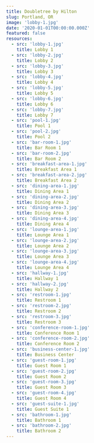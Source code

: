 ```yaml
---
title: Doubletree by Hilton
slug: Portland, OR
image: 'lobby-1.jpg'
date: '2020-01-01T00:00:00.000Z'
featured: false
resources:
  - src: 'lobby-1.jpg'
    title: Lobby 1
  - src: 'lobby-2.jpg'
    title: Lobby 2
  - src: 'lobby-3.jpg'
    title: Lobby 3
  - src: 'lobby-4.jpg'
    title: Lobby 4
  - src: 'lobby-5.jpg'
    title: Lobby 5
  - src: 'lobby-6.jpg'
    title: Lobby 6
  - src: 'lobby-7.jpg'
    title: Lobby 7
  - src: 'pool-1.jpg'
    title: Pool 1
  - src: 'pool-2.jpg'
    title: Pool 2
  - src: 'bar-room-1.jpg'
    title: Bar Room 1
  - src: 'bar-room-2.jpg'
    title: Bar Room 2
  - src: 'breakfast-area-1.jpg'
    title: Breakfast Area 1
  - src: 'breakfast-area-2.jpg'
    title: Breakfast Area 2
  - src: 'dining-area-1.jpg'
    title: Dining Area 1
  - src: 'dining-area-2.jpg'
    title: Dining Area 2
  - src: 'dining-area-3.jpg'
    title: Dining Area 3
  - src: 'dining-area-4.jpg'
    title: Dining Area 4
  - src: 'lounge-area-1.jpg'
    title: Lounge Area 1
  - src: 'lounge-area-2.jpg'
    title: Lounge Area 2
  - src: 'lounge-area-3.jpg'
    title: Lounge Area 3
  - src: 'lounge-area-4.jpg'
    title: Lounge Area 4
  - src: 'hallway-1.jpg'
    title: Hallway 1
  - src: 'hallway-2.jpg'
    title: Hallway 2
  - src: 'restroom-1.jpg'
    title: Restroom 1
  - src: 'restroom-2.jpg'
    title: Restroom 2
  - src: 'restroom-3.jpg'
    title: Restroom 3
  - src: 'conference-room-1.jpg'
    title: Conference Room 1
  - src: 'conference-room-2.jpg'
    title: Conference Room 2
  - src: 'business-center-1.jpg'
    title: Business Center
  - src: 'guest-room-1.jpg'
    title: Guest Room 1
  - src: 'guest-room-2.jpg'
    title: Guest Room 2
  - src: 'guest-room-3.jpg'
    title: Guest Room 3
  - src: 'guest-room-4.jpg'
    title: Guest Room 4
  - src: 'guest-suite-1.jpg'
    title: Guest Suite 1
  - src: 'bathroom-1.jpg'
    title: Bathroom 1
  - src: 'bathroom-2.jpg'
    title: Bathroom 2
---
```

